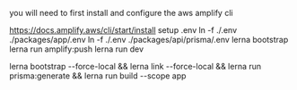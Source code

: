 you will need to first install and configure the aws amplify cli 

https://docs.amplify.aws/cli/start/install
setup .env
ln -f ./.env ./packages/app/.env
ln -f ./.env ./packages/api/prisma/.env
lerna bootstrap
lerna run amplify:push
lerna run dev

lerna bootstrap --force-local && lerna link --force-local && lerna run prisma:generate && lerna run build --scope app